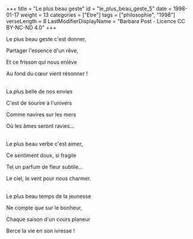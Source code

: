 +++
title = "Le plus beau geste"
id = "le_plus_beau_geste_5"
date = 1998-01-17
weight = 13
categories = ["Etre"]
tags = ["philosophie", "1998"]
verseLength = 8
LastModifierDisplayName = "Barbara Post - Licence CC BY-NC-ND 4.0"
+++

Le plus beau geste c'est donner,

Partager l'essence d'un rêve,

Et ce frisson qui nous enlève

Au fond du cœur vient résonner !

 \
La plus belle de nos envies

C'est de sourire à l'univers

Comme navires sur les mers

Où les âmes seront ravies...

 \
Le plus beau verbe c'est aimer,

Ce sentiment doux, si fragile

Tel un parfum de fleur subtile...

Le ciel, le vent pour nous charmer.

 \
Le plus beau temps de la jeunesse

Ne compte que sur le bonheur,

Chaque saison d'un cours planeur

Berce la vie en son ivresse !
